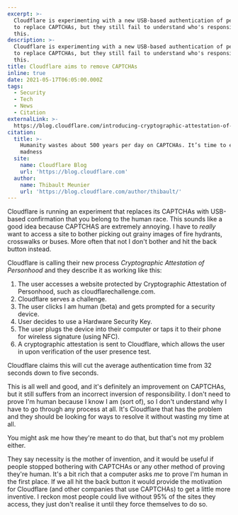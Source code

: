```yaml
---
excerpt: >-
  Cloudflare is experimenting with a new USB-based authentication of personhood
  to replace CAPTCHAs, but they still fail to understand who's responsible for
  this.
description: >-
  Cloudflare is experimenting with a new USB-based authentication of personhood
  to replace CAPTCHAs, but they still fail to understand who's responsible for
  this.
title: Cloudflare aims to remove CAPTCHAs
inline: true
date: 2021-05-17T06:05:00.000Z
tags:
  - Security
  - Tech
  - News
  - Citation
externalLink: >-
  https://blog.cloudflare.com/introducing-cryptographic-attestation-of-personhood/
citation:
  title: >-
    Humanity wastes about 500 years per day on CAPTCHAs. It’s time to end this
    madness
  site:
    name: Cloudflare Blog
    url: 'https://blog.cloudflare.com'
  author:
    name: Thibault Meunier
    url: 'https://blog.cloudflare.com/author/thibault/'
---
```

Cloudflare is running an experiment that replaces its CAPTCHAs with USB-based confirmation that you belong to the human race. This sounds like a good idea because CAPTCHAS are extremely annoying. I have to *really* want to access a site to bother picking out grainy images of fire hydrants, crosswalks or buses. More often that not I don't bother and hit the back button instead.

Cloudflare is calling their new process *Cryptographic Attestation of Personhood* and they describe it as working like this:

1. The user accesses a website protected by Cryptographic Attestation of Personhood, such as cloudflarechallenge.com.
2. Cloudflare serves a challenge.
3. The user clicks I am human (beta) and gets prompted for a security device.
4. User decides to use a Hardware Security Key.
5. The user plugs the device into their computer or taps it to their phone for wireless signature (using NFC).
6. A cryptographic attestation is sent to Cloudflare, which allows the user in upon verification of the user presence test.

Cloudflare claims this will cut the average authentication time from 32 seconds down to five seconds.

This is all well and good, and it's definitely an improvement on CAPTCHAs, but it still suffers from an incorrect inversion of responsibility. I don't need to prove I'm human because I know I am (sort of), so I don't understand why I have to go through any process at all. It's Cloudflare that has the problem and they should be looking for ways to resolve it without wasting my time at all.

You might ask me how they're meant to do that, but that's not my problem either. 

They say necessity is the mother of invention, and it would be useful if people stopped bothering with CAPTCHAs or any other method of proving they're human. It's a bit rich that a computer asks *me* to prove I'm human in the first place. If we all hit the back button it would provide the motivation for Cloudflare (and other companies that use CAPTCHAs) to get a little more inventive. I reckon most people could live without 95% of the sites they access, they just don't realise it until they force themselves to do so.



